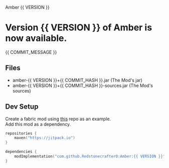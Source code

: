 Amber {{ VERSION }}

# Version {{ VERSION }} of Amber is now available.

{{ COMMIT_MESSAGE }}

## Files
- amber-{{ VERSION }}+{{ COMMIT_HASH }}.jar (The Mod's jar)
- amber-{{ VERSION }}+{{ COMMIT_HASH }}-sources.jar (The Mod's sources)

## Dev Setup
Create a fabric mod using [this](https://github.com/SmushyTaco/Example-Mod) repo as an example.  
Add this mod as a dependency.
```kotlin
repositories {
    maven("https://jitpack.io")
}

dependencies {
    modImplementation("com.github.Redstonecrafter0:Amber:{{ VERSION }}")
}
```
